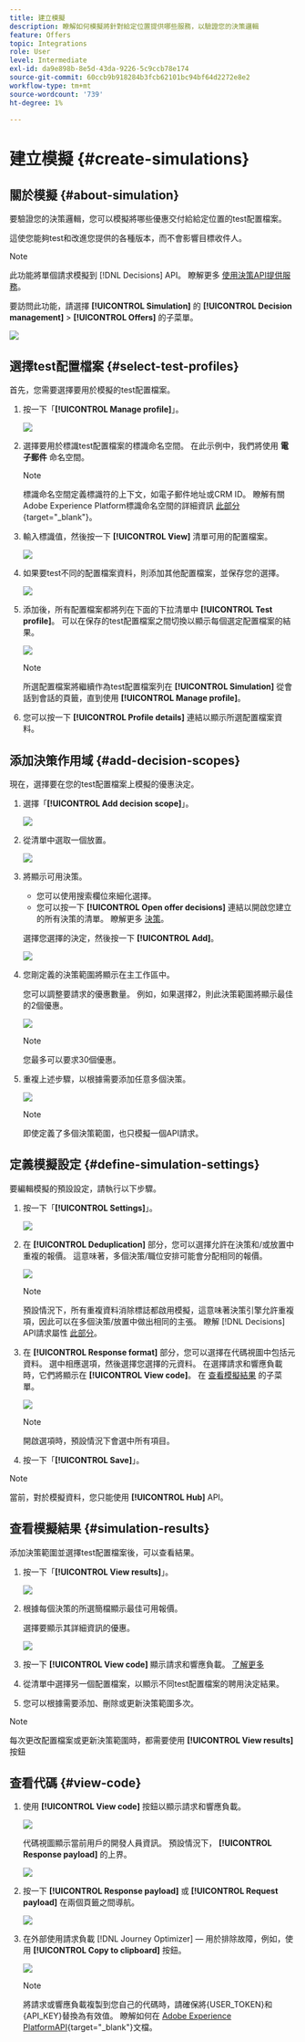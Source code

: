 ```yaml
---
title: 建立模擬
description: 瞭解如何模擬將針對給定位置提供哪些服務，以驗證您的決策邏輯
feature: Offers
topic: Integrations
role: User
level: Intermediate
exl-id: da9e898b-8e5d-43da-9226-5c9ccb78e174
source-git-commit: 60ccb9b918284b3fcb62101bc94bf64d2272e8e2
workflow-type: tm+mt
source-wordcount: '739'
ht-degree: 1%

---
```


# 建立模擬 {#create-simulations}

## 關於模擬 {#about-simulation}

要驗證您的決策邏輯，您可以模擬將哪些優惠交付給給定位置的test配置檔案。

<!--Simulation allows you to view the results of offer decisions as a selected profile.-->

這使您能夠test和改進您提供的各種版本，而不會影響目標收件人。

>[!NOTE]
>
>此功能將單個請求模擬到 [!DNL Decisions] API。 瞭解更多 [使用決策API提供服務](../api-reference/decisions-api/deliver-offers.md)。

要訪問此功能，請選擇 **[!UICONTROL Simulation]** 的 **[!UICONTROL Decision management]** > **[!UICONTROL Offers]** 的子菜單。

![](../../assets/offers_simulation-tab.png)

<!--
➡️ [Discover this feature in video](#video)
-->

## 選擇test配置檔案 {#select-test-profiles}

首先，您需要選擇要用於模擬的test配置檔案。

1. 按一下「**[!UICONTROL Manage profile]**」。

   ![](../../assets/offers_simulation-manage-profile.png)

1. 選擇要用於標識test配置檔案的標識命名空間。 在此示例中，我們將使用 **電子郵件** 命名空間。

   >[!NOTE]
   >
   >標識命名空間定義標識符的上下文，如電子郵件地址或CRM ID。 瞭解有關Adobe Experience Platform標識命名空間的詳細資訊 [此部分](../../start/get-started-identity.md){target=&quot;_blank&quot;}。

1. 輸入標識值，然後按一下 **[!UICONTROL View]** 清單可用的配置檔案。

   ![](../../assets/offers_simulation-add-profile.png)

1. 如果要test不同的配置檔案資料，則添加其他配置檔案，並保存您的選擇。

   ![](../../assets/offers_simulation-save-profiles.png)

1. 添加後，所有配置檔案都將列在下面的下拉清單中 **[!UICONTROL Test profile]**。 可以在保存的test配置檔案之間切換以顯示每個選定配置檔案的結果。

   ![](../../assets/offers_simulation-saved-profiles.png)

   >[!NOTE]
   >
   >所選配置檔案將繼續作為test配置檔案列在 **[!UICONTROL Simulation]** 從會話到會話的頁籤，直到使用 **[!UICONTROL Manage profile]**。

1. 您可以按一下 **[!UICONTROL Profile details]** 連結以顯示所選配置檔案資料。

<!--Learn more on [selecting test profiles](messages/preview.md#select-test-profiles)-->

## 添加決策作用域 {#add-decision-scopes}

現在，選擇要在您的test配置檔案上模擬的優惠決定。

1. 選擇「**[!UICONTROL Add decision scope]**」。

   ![](../../assets/offers_simulation-add-decision.png)

1. 從清單中選取一個放置。

   ![](../../assets/offers_simulation-add-decision-scope.png)

1. 將顯示可用決策。

   * 您可以使用搜索欄位來細化選擇。
   * 您可以按一下 **[!UICONTROL Open offer decisions]** 連結以開啟您建立的所有決策的清單。 瞭解更多 [決策](create-offer-activities.md)。

   選擇您選擇的決定，然後按一下 **[!UICONTROL Add]**。

   ![](../../assets/offers_simulation-add-decision-scope-add.png)

1. 您剛定義的決策範圍將顯示在主工作區中。

   您可以調整要請求的優惠數量。 例如，如果選擇2，則此決策範圍將顯示最佳的2個優惠。

   ![](../../assets/offers_simulation-request-offer.png)

   >[!NOTE]
   >
   >您最多可以要求30個優惠。

1. 重複上述步驟，以根據需要添加任意多個決策。

   ![](../../assets/offers_simulation-add-more-decisions.png)

   >[!NOTE]
   >
   >即使定義了多個決策範圍，也只模擬一個API請求。

## 定義模擬設定 {#define-simulation-settings}

要編輯模擬的預設設定，請執行以下步驟。

1. 按一下「**[!UICONTROL Settings]**」。

   ![](../../assets/offers_simulation-settings.png)

1. 在 **[!UICONTROL Deduplication]** 部分，您可以選擇允許在決策和/或放置中重複的報價。 這意味著，多個決策/職位安排可能會分配相同的報價。

   ![](../../assets/offers_simulation-settings-deduplication.png)

   >[!NOTE]
   >
   >預設情況下，所有重複資料消除標誌都啟用模擬，這意味著決策引擎允許重複項，因此可以在多個決策/放置中做出相同的主張。 瞭解 [!DNL Decisions] API請求屬性 [此部分](../api-reference/decisions-api/deliver-offers.md)。

1. 在 **[!UICONTROL Response format]** 部分，您可以選擇在代碼視圖中包括元資料。 選中相應選項，然後選擇您選擇的元資料。 在選擇請求和響應負載時，它們將顯示在 **[!UICONTROL View code]**。 在 [查看模擬結果](#simulation-results) 的子菜單。

   ![](../../assets/offers_simulation-settings-response-format.png)

   >[!NOTE]
   >
   >開啟選項時，預設情況下會選中所有項目。

1. 按一下「**[!UICONTROL Save]**」。

>[!NOTE]
>
>當前，對於模擬資料，您只能使用 **[!UICONTROL Hub]** API。

<!--
In the **[!UICONTROL API for simulation]** section, select the API you want to use: **[!UICONTROL Hub]** or **[!UICONTROL Edge]**.
Hub and Edge are two different end points for simulation data.

In the **[!UICONTROL Context data]** section, you can add as many elements as needed.

    >[!NOTE]
    >
    >This section is hidden if you select Edge API in the section above. Hub allows the use of Context data, Edge does not.

Context data allows the user to add contextual data that could affect the simulation score.
For instance, let's say the customer has an offer for a discount on ice cream. In the rules for that offer, it can have logic that would rank it higher when the temperature is above 80 degrees. In simulation, the user could add context data: temperature=65 and that offer would rank lower, of they could add temperature=95 and that would rank higher.
-->

## 查看模擬結果 {#simulation-results}

添加決策範圍並選擇test配置檔案後，可以查看結果。

1. 按一下「**[!UICONTROL View results]**」。

   ![](../../assets/offers_simulation-view-results.png)

1. 根據每個決策的所選簡檔顯示最佳可用報價。

   選擇要顯示其詳細資訊的優惠。

   ![](../../assets/offers_simulation-offer-details.png)

1. 按一下 **[!UICONTROL View code]** 顯示請求和響應負載。 [了解更多](#view-code)

1. 從清單中選擇另一個配置檔案，以顯示不同test配置檔案的聘用決定結果。

1. 您可以根據需要添加、刪除或更新決策範圍多次。

>[!NOTE]
>
>每次更改配置檔案或更新決策範圍時，都需要使用 **[!UICONTROL View results]** 按鈕

## 查看代碼 {#view-code}

1. 使用 **[!UICONTROL View code]** 按鈕以顯示請求和響應負載。

   ![](../../assets/offers_simulation-view-code.png)

   代碼視圖顯示當前用戶的開發人員資訊。 預設情況下， **[!UICONTROL Response payload]** 的上界。

   ![](../../assets/offers_simulation-request-payload.png)

1. 按一下 **[!UICONTROL Response payload]** 或 **[!UICONTROL Request payload]** 在兩個頁籤之間導航。

   ![](../../assets/offers_simulation-response-payload.png)

1. 在外部使用請求負載 [!DNL Journey Optimizer]  — 用於排除故障，例如，使用 **[!UICONTROL Copy to clipboard]** 按鈕。

   ![](../../assets/offers_simulation-copy-payload.png)

   <!--You cannot copy the response payload. ACTUALLY YES YOU CAN > to confirm with PM/dev? -->

   >[!NOTE]
   >
   >將請求或響應負載複製到您自己的代碼時，請確保將{USER_TOKEN}和{API_KEY}替換為有效值。 瞭解如何在 [Adobe Experience PlatformAPI](https://experienceleague.adobe.com/docs/experience-platform/landing/platform-apis/api-authentication.html){target=&quot;_blank&quot;}文檔。

